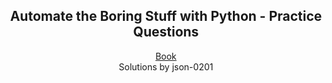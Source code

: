 <h2 align="center">Automate the Boring Stuff with Python - Practice Questions</h2>

<p align="center">
  <a href="https://automatetheboringstuff.com/" target="_blank">Book</a>
  <br>
  Solutions by json-0201
</p>

